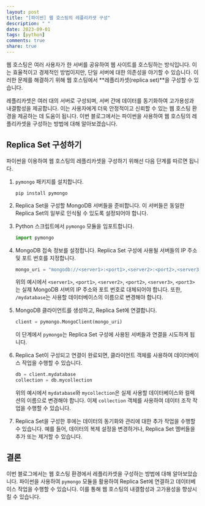 ```yaml
---
layout: post
title: "[파이썬] 웹 호스팅의 레플리카셋 구성"
description: " "
date: 2023-09-01
tags: [python]
comments: true
share: true
---
```


웹 호스팅은 여러 사용자가 한 서버를 공유하여 웹 사이트를 호스팅하는 방식입니다. 이는 효율적이고 경제적인 방법이지만, 단일 서버에 대한 의존성을 야기할 수 있습니다. 이러한 문제를 해결하기 위해 웹 호스팅에서 **레플리카셋(replica set)**을 구성할 수 있습니다.

레플리카셋은 여러 대의 서버로 구성되며, 서버 간에 데이터를 동기화하여 고가용성과 내결함성을 제공합니다. 이는 사용자에게 더욱 안정적이고 신뢰할 수 있는 웹 호스팅 환경을 제공하는 데 도움이 됩니다. 이번 블로그에서는 파이썬을 사용하여 웹 호스팅의 레플리카셋을 구성하는 방법에 대해 알아보겠습니다.

## Replica Set 구성하기

파이썬을 이용하여 웹 호스팅의 레플리카셋을 구성하기 위해선 다음 단계를 따르면 됩니다.

1. `pymongo` 패키지를 설치합니다.
   
   ```
   pip install pymongo
   ```

2. Replica Set을 구성할 MongoDB 서버들을 준비합니다. 이 서버들은 동일한 Replica Set의 일부로 인식될 수 있도록 설정되어야 합니다.

3. Python 스크립트에서 `pymongo` 모듈을 임포트합니다.

   ```python
   import pymongo
   ```

4. MongoDB 접속 정보를 설정합니다. Replica Set 구성에 사용될 서버들의 IP 주소 및 포트 번호를 지정합니다.

   ```python
   mongo_uri = "mongodb://<server1>:<port1>,<server2>:<port2>,<server3>:<port3>/mydatabase"
   ```

   위의 예시에서 `<server1>`, `<port1>`, `<server2>`, `<port2>`, `<server3>`, `<port3>`는 실제 MongoDB 서버의 IP 주소와 포트 번호로 대체되어야 합니다. 또한, `/mydatabase`는 사용할 데이터베이스의 이름으로 변경해야 합니다.

5. MongoDB 클라이언트를 생성하고, Replica Set에 연결합니다.

   ```python
   client = pymongo.MongoClient(mongo_uri)
   ```

   이 단계에서 `pymongo`는 Replica Set 구성에 사용된 서버들과 연결을 시도하게 됩니다.

6. Replica Set이 구성되고 연결이 완료되면, 클라이언트 객체를 사용하여 데이터베이스 작업을 수행할 수 있습니다.

   ```python
   db = client.mydatabase
   collection = db.mycollection
   ```

   위의 예시에서 `mydatabase`와 `mycollection`은 실제 사용할 데이터베이스와 컬렉션의 이름으로 변경해야 합니다. 이제 `collection` 객체를 사용하여 데이터 조작 작업을 수행할 수 있습니다.

7. Replica Set을 구성한 후에는 데이터의 동기화와 관리에 대한 추가 작업을 수행할 수 있습니다. 예를 들어, 데이터의 복제 설정을 변경하거나, Replica Set 멤버들을 추가 또는 제거할 수 있습니다.

## 결론

이번 블로그에서는 웹 호스팅 환경에서 레플리카셋을 구성하는 방법에 대해 알아보았습니다. 파이썬을 사용하여 `pymongo` 모듈을 활용하여 Replica Set에 연결하고 데이터베이스 작업을 수행할 수 있습니다. 이를 통해 웹 호스팅의 내결함성과 고가용성을 향상시킬 수 있습니다.